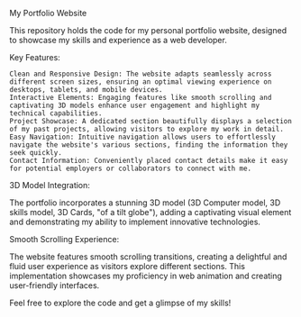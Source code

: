My Portfolio Website

This repository holds the code for my personal portfolio website, designed to showcase my skills and experience as a web developer.

Key Features:

    Clean and Responsive Design: The website adapts seamlessly across different screen sizes, ensuring an optimal viewing experience on desktops, tablets, and mobile devices.
    Interactive Elements: Engaging features like smooth scrolling and captivating 3D models enhance user engagement and highlight my technical capabilities.
    Project Showcase: A dedicated section beautifully displays a selection of my past projects, allowing visitors to explore my work in detail.
    Easy Navigation: Intuitive navigation allows users to effortlessly navigate the website's various sections, finding the information they seek quickly.
    Contact Information: Conveniently placed contact details make it easy for potential employers or collaborators to connect with me.

3D Model Integration:

The portfolio incorporates a stunning 3D model (3D Computer model, 3D skills model, 3D Cards, "of a tilt globe"), adding a captivating visual element and demonstrating my ability to implement innovative technologies.

Smooth Scrolling Experience:

The website features smooth scrolling transitions, creating a delightful and fluid user experience as visitors explore different sections. This implementation showcases my proficiency in web animation and creating user-friendly interfaces.

Feel free to explore the code and get a glimpse of my skills!
